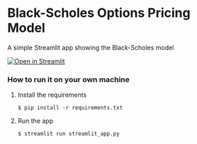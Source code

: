 # Black-Scholes Options Pricing Model

A simple Streamlit app showing the Black-Scholes model

[![Open in Streamlit](https://static.streamlit.io/badges/streamlit_badge_black_white.svg)](https://black-scholes-model-st.streamlit.app/)

### How to run it on your own machine

1. Install the requirements

   ```
   $ pip install -r requirements.txt
   ```

2. Run the app

   ```
   $ streamlit run streamlit_app.py
   ```
